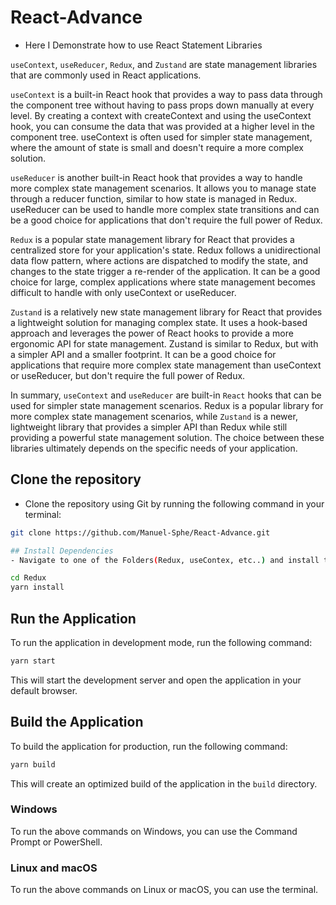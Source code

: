 # React-Advance
- Here I Demonstrate how to use React Statement Libraries

`useContext`, `useReducer`, `Redux`, and `Zustand` are state management libraries that are commonly used in React applications.

`useContext` is a built-in React hook that provides a way to pass data through the component tree without having to pass props down manually at every level. By creating a context with createContext and using the useContext hook, you can consume the data that was provided at a higher level in the component tree. useContext is often used for simpler state management, where the amount of state is small and doesn't require a more complex solution.

`useReducer` is another built-in React hook that provides a way to handle more complex state management scenarios. It allows you to manage state through a reducer function, similar to how state is managed in Redux. useReducer can be used to handle more complex state transitions and can be a good choice for applications that don't require the full power of Redux.

`Redux` is a popular state management library for React that provides a centralized store for your application's state. Redux follows a unidirectional data flow pattern, where actions are dispatched to modify the state, and changes to the state trigger a re-render of the application. It can be a good choice for large, complex applications where state management becomes difficult to handle with only useContext or useReducer.

`Zustand` is a relatively new state management library for React that provides a lightweight solution for managing complex state. It uses a hook-based approach and leverages the power of React hooks to provide a more ergonomic API for state management. Zustand is similar to Redux, but with a simpler API and a smaller footprint. It can be a good choice for applications that require more complex state management than useContext or useReducer, but don't require the full power of Redux.

In summary, `useContext` and `useReducer` are built-in `React` hooks that can be used for simpler state management scenarios. Redux is a popular library for more complex state management scenarios, while `Zustand` is a newer, lightweight library that provides a simpler API than Redux while still providing a powerful state management solution. The choice between these libraries ultimately depends on the specific needs of your application.

## Clone the repository

- Clone the repository using Git by running the following command in your terminal:

```bash
git clone https://github.com/Manuel-Sphe/React-Advance.git

## Install Dependencies
- Navigate to one of the Folders(Redux, useContex, etc..) and install the required dependencies by running the following command:

```
```bash
cd Redux
yarn install
```
## Run the Application
To run the application in development mode, run the following command:
```bash
yarn start
```


This will start the development server and open the application in your default browser.

## Build the Application

To build the application for production, run the following command:
```bash
yarn build
```
This will create an optimized build of the application in the `build` directory.
### Windows

To run the above commands on Windows, you can use the Command Prompt or PowerShell.

### Linux and macOS

To run the above commands on Linux or macOS, you can use the terminal.

